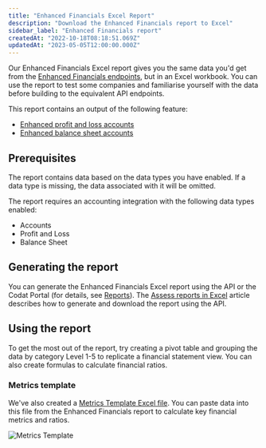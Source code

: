 ```yaml
---
title: "Enhanced Financials Excel Report"
description: "Download the Enhanced Financials report to Excel"
sidebar_label: "Enhanced Financials report"
createdAt: "2022-10-18T08:18:51.069Z"
updatedAt: "2023-05-05T12:00:00.000Z"
---
```


Our Enhanced Financials Excel report gives you the same data you'd get from the [Enhanced Financials endpoints](/assess/enhanced-financials/overview), but in an Excel workbook.  You can use the report to test some companies and familiarise yourself with the data before building to the equivalent API endpoints.

This report contains an output of the following feature:

- [Enhanced profit and loss accounts](/assess/enhanced-financials/profit-and-loss-accounts)
- [Enhanced balance sheet accounts](/assess/enhanced-financials/balance-sheet-accounts)

## Prerequisites

The report contains data based on the data types you have enabled. If a data type is missing, the data associated with it will be omitted.

The report requires an accounting integration with the following data types enabled:

- Accounts
- Profit and Loss
- Balance Sheet

## Generating the report

You can generate the Enhanced Financials Excel report using the API or the Codat Portal (for details, see [Reports](/assess/portal/overview#reports)). The [Assess reports in Excel](/assess/excel/overview) article describes how to generate and download the report using the API.

## Using the report

To get the most out of the report, try creating a pivot table and grouping the data by category Level 1-5 to replicate a financial statement view. You can also create formulas to calculate financial ratios.

### Metrics template

We've also created a [Metrics Template Excel file](/documents/assess-metrics.xlsx). You can paste data into this file from the Enhanced Financials report to calculate key financial metrics and ratios.

![Metrics Template](/img/assess/metrics-template.png)